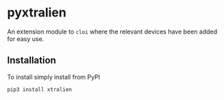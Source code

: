 pyxtralien
==========

An extension module to `cloi` where the relevant devices have been added for
easy use.


Installation
------------

To install simply install from PyPI 

	pip3 install xtralien
